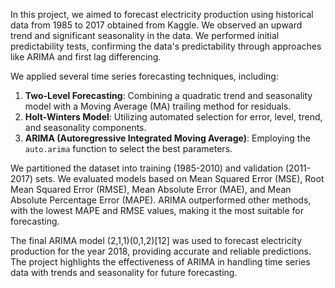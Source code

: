 In this project, we aimed to forecast electricity production using historical data from 1985 to 2017 obtained from Kaggle. We observed an upward trend and significant seasonality in the data. We performed initial predictability tests, confirming the data's predictability through approaches like ARIMA and first lag differencing.

We applied several time series forecasting techniques, including:
1. **Two-Level Forecasting**: Combining a quadratic trend and seasonality model with a Moving Average (MA) trailing method for residuals.
2. **Holt-Winters Model**: Utilizing automated selection for error, level, trend, and seasonality components.
3. **ARIMA (Autoregressive Integrated Moving Average)**: Employing the `auto.arima` function to select the best parameters.

We partitioned the dataset into training (1985-2010) and validation (2011-2017) sets. We evaluated models based on Mean Squared Error (MSE), Root Mean Squared Error (RMSE), Mean Absolute Error (MAE), and Mean Absolute Percentage Error (MAPE). ARIMA outperformed other methods, with the lowest MAPE and RMSE values, making it the most suitable for forecasting.

The final ARIMA model (2,1,1)(0,1,2)[12] was used to forecast electricity production for the year 2018, providing accurate and reliable predictions. The project highlights the effectiveness of ARIMA in handling time series data with trends and seasonality for future forecasting.
